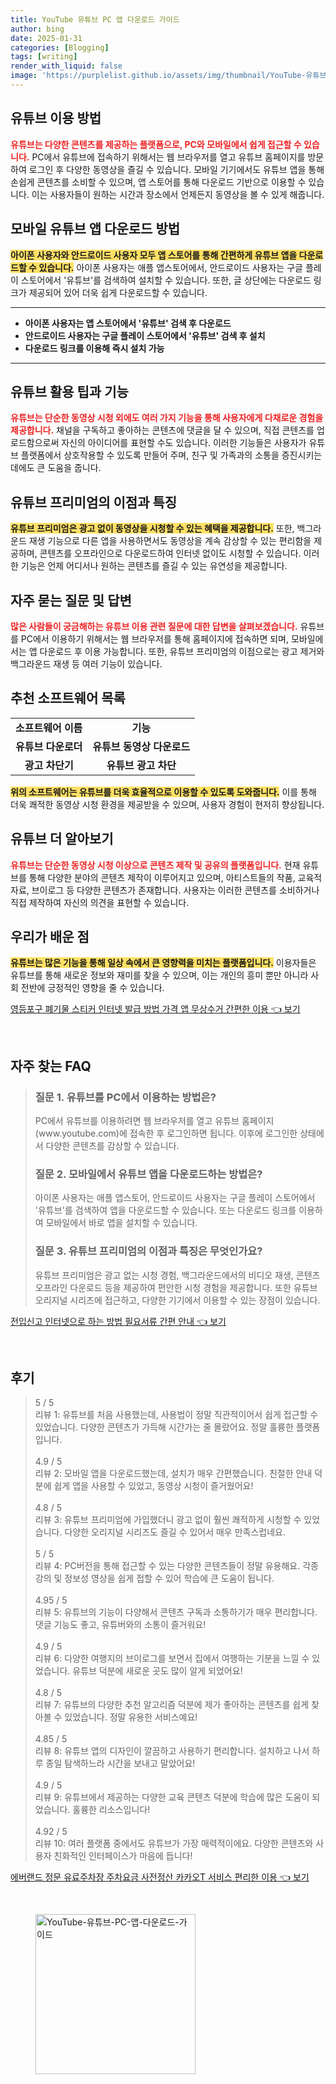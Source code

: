 ```yaml
---
title: YouTube 유튜브 PC 앱 다운로드 가이드
author: bing
date: 2025-01-31
categories: [Blogging]
tags: [writing]
render_with_liquid: false
image: 'https://purplelist.github.io/assets/img/thumbnail/YouTube-유튜브-PC-앱-다운로드-가이드.webp'
---
```



<h2 id='유튜브_이용_방법'>유튜브 이용 방법</h2>

<p><b><span style="color: #ee2323;">유튜브는 다양한 콘텐츠를 제공하는 플랫폼으로, PC와 모바일에서 쉽게 접근할 수 있습니다.</span></b> PC에서 유튜브에 접속하기 위해서는 웹 브라우저를 열고 유튜브 홈페이지를 방문하여 로그인 후 다양한 동영상을 즐길 수 있습니다. 모바일 기기에서도 유튜브 앱을 통해 손쉽게 콘텐츠를 소비할 수 있으며, 앱 스토어를 통해 다운로드 기반으로 이용할 수 있습니다. 이는 사용자들이 원하는 시간과 장소에서 언제든지 동영상을 볼 수 있게 해줍니다.</p>

<h2 id='유튜브_앱_다운로드_방법'>모바일 유튜브 앱 다운로드 방법</h2>

<p><b><span style="background-color: #ffe066;">아이폰 사용자와 안드로이드 사용자 모두 앱 스토어를 통해 간편하게 유튜브 앱을 다운로드할 수 있습니다.</span></b> 아이폰 사용자는 애플 앱스토어에서, 안드로이드 사용자는 구글 플레이 스토어에서 '유튜브'를 검색하여 설치할 수 있습니다. 또한, 글 상단에는 다운로드 링크가 제공되어 있어 더욱 쉽게 다운로드할 수 있습니다.</p>

<hr />

<ul>
    <li><b>아이폰 사용자는 앱 스토어에서 '유튜브' 검색 후 다운로드</b></li>
    <li><b>안드로이드 사용자는 구글 플레이 스토어에서 '유튜브' 검색 후 설치</b></li>
    <li><b>다운로드 링크를 이용해 즉시 설치 가능</b></li>
</ul>

<hr />

<h2 id='유튜브_활용_팁'>유튜브 활용 팁과 기능</h2>

<p><b><span style="color: #ee2323;">유튜브는 단순한 동영상 시청 외에도 여러 가지 기능을 통해 사용자에게 다채로운 경험을 제공합니다.</span></b> 채널을 구독하고 좋아하는 콘텐츠에 댓글을 달 수 있으며, 직접 콘텐츠를 업로드함으로써 자신의 아이디어를 표현할 수도 있습니다. 이러한 기능들은 사용자가 유튜브 플랫폼에서 상호작용할 수 있도록 만들어 주며, 친구 및 가족과의 소통을 증진시키는 데에도 큰 도움을 줍니다.</p>

<h2 id='유튜브_프리미엄_이점'>유튜브 프리미엄의 이점과 특징</h2>

<p><b><span style="background-color: #ffe066;">유튜브 프리미엄은 광고 없이 동영상을 시청할 수 있는 혜택을 제공합니다.</span></b> 또한, 백그라운드 재생 기능으로 다른 앱을 사용하면서도 동영상을 계속 감상할 수 있는 편리함을 제공하며, 콘텐츠를 오프라인으로 다운로드하여 인터넷 없이도 시청할 수 있습니다. 이러한 기능은 언제 어디서나 원하는 콘텐츠를 즐길 수 있는 유연성을 제공합니다.</p>

<h2 id='자주묻는질문_및_답변'>자주 묻는 질문 및 답변</h2>

<p><b><span style="color: #ee2323;">많은 사람들이 궁금해하는 유튜브 이용 관련 질문에 대한 답변을 살펴보겠습니다.</span></b> 유튜브를 PC에서 이용하기 위해서는 웹 브라우저를 통해 홈페이지에 접속하면 되며, 모바일에서는 앱 다운로드 후 이용 가능합니다. 또한, 유튜브 프리미엄의 이점으로는 광고 제거와 백그라운드 재생 등 여러 기능이 있습니다.</p>

<h2 id='추천_소프트웨어'>추천 소프트웨어 목록</h2>

<table>
    <tr>
        <td style="text-align: center; height: 17px;"><b>소프트웨어 이름</b></td>
        <td style="text-align: center; height: 17px;"><b>기능</b></td>
    </tr>
    <tr>
        <td style="text-align: center; height: 17px;"><b>유튜브 다운로더</b></td>
        <td style="text-align: center; height: 17px;"><b>유튜브 동영상 다운로드</b></td>
    </tr>
    <tr>
        <td style="text-align: center; height: 17px;"><b>광고 차단기</b></td>
        <td style="text-align: center; height: 17px;"><b>유튜브 광고 차단</b></td>
    </tr>
</table>

<p><b><span style="background-color: #ffe066;">위의 소프트웨어는 유튜브를 더욱 효율적으로 이용할 수 있도록 도와줍니다.</span></b> 이를 통해 더욱 쾌적한 동영상 시청 환경을 제공받을 수 있으며, 사용자 경험이 현저히 향상됩니다.</p>

<h2 id='유튜브_더_알아보기'>유튜브 더 알아보기</h2>

<p><b><span style="color: #ee2323;">유튜브는 단순한 동영상 시청 이상으로 콘텐츠 제작 및 공유의 플랫폼입니다.</span></b> 현재 유튜브를 통해 다양한 분야의 콘텐츠 제작이 이루어지고 있으며, 아티스트들의 작품, 교육적 자료, 브이로그 등 다양한 콘텐츠가 존재합니다. 사용자는 이러한 콘텐츠를 소비하거나 직접 제작하여 자신의 의견을 표현할 수 있습니다.</p>

<h2 id='우리가_배운_점'>우리가 배운 점</h2>

<p><b><span style="background-color: #ffe066;">유튜브는 많은 기능을 통해 일상 속에서 큰 영향력을 미치는 플랫폼입니다.</span></b> 이용자들은 유튜브를 통해 새로운 정보와 재미를 찾을 수 있으며, 이는 개인의 흥미 뿐만 아니라 사회 전반에 긍정적인 영향을 줄 수 있습니다.</p>


<p><a class="click-button" title="영등포구 폐기물 스티커 인터넷 발급 방법 가격 앱 무상수거 간편한 이용" href="https://purplelist.github.io/posts/%EC%98%81%EB%93%B1%ED%8F%AC%EA%B5%AC-%ED%8F%90%EA%B8%B0%EB%AC%BC-%EC%8A%A4%ED%8B%B0%EC%BB%A4-%EC%9D%B8%ED%84%B0%EB%84%B7-%EB%B0%9C%EA%B8%89-%EB%B0%A9%EB%B2%95-%EA%B0%80%EA%B2%A9-%EC%95%B1-%EB%AC%B4%EC%83%81%EC%88%98%EA%B1%B0-%EA%B0%84%ED%8E%B8%ED%95%9C-%EC%9D%B4%EC%9A%A9/" rel="dofollow">영등포구 폐기물 스티커 인터넷 발급 방법 가격 앱 무상수거 간편한 이용 👈 보기</a></p><br>
<h2 id='자주_찾는_FAQ'>자주 찾는 FAQ</h2>
<div itemscope="" itemtype="https://schema.org/FAQPage"> 
<blockquote> 
<div itemscope="" itemprop="mainEntity" itemtype="https://schema.org/Question"> 
<h3 itemprop="name">질문 1. 유튜브를 PC에서 이용하는 방법은?</h3> 
<div itemscope="" itemprop="acceptedAnswer" itemtype="https://schema.org/Answer"> 
<span itemprop="text"> 
<p>PC에서 유튜브를 이용하려면 웹 브라우저를 열고 유튜브 홈페이지(www.youtube.com)에 접속한 후 로그인하면 됩니다. 이후에 로그인한 상태에서 다양한 콘텐츠를 감상할 수 있습니다.</p> 
</span> 
</div> 
</div> 

<div itemscope="" itemprop="mainEntity" itemtype="https://schema.org/Question"> 
<h3 itemprop="name">질문 2. 모바일에서 유튜브 앱을 다운로드하는 방법은?</h3> 
<div itemscope="" itemprop="acceptedAnswer" itemtype="https://schema.org/Answer"> 
<span itemprop="text"> 
<p>아이폰 사용자는 애플 앱스토어, 안드로이드 사용자는 구글 플레이 스토어에서 '유튜브'를 검색하여 앱을 다운로드할 수 있습니다. 또는 다운로드 링크를 이용하여 모바일에서 바로 앱을 설치할 수 있습니다.</p> 
</span> 
</div> 
</div> 

<div itemscope="" itemprop="mainEntity" itemtype="https://schema.org/Question"> 
<h3 itemprop="name">질문 3. 유튜브 프리미엄의 이점과 특징은 무엇인가요?</h3> 
<div itemscope="" itemprop="acceptedAnswer" itemtype="https://schema.org/Answer"> 
<span itemprop="text"> 
<p>유튜브 프리미엄은 광고 없는 시청 경험, 백그라운드에서의 비디오 재생, 콘텐츠 오프라인 다운로드 등을 제공하여 편안한 시청 경험을 제공합니다. 또한 유튜브 오리지널 시리즈에 접근하고, 다양한 기기에서 이용할 수 있는 장점이 있습니다.</p> 
</span> 
</div> 
</div> 
</blockquote> 
</div>
<p><a class="click-button" title="전입신고 인터넷으로 하는 방법 필요서류 간편 안내" href="https://purplelist.github.io/posts/%EC%A0%84%EC%9E%85%EC%8B%A0%EA%B3%A0-%EC%9D%B8%ED%84%B0%EB%84%B7%EC%9C%BC%EB%A1%9C-%ED%95%98%EB%8A%94-%EB%B0%A9%EB%B2%95-%ED%95%84%EC%9A%94%EC%84%9C%EB%A5%98-%EA%B0%84%ED%8E%B8-%EC%95%88%EB%82%B4/" rel="dofollow">전입신고 인터넷으로 하는 방법 필요서류 간편 안내 👈 보기</a></p><br>
<h2 id='후기'>후기</h2>
<div itemscope itemtype="https://schema.org/Product">
  <blockquote>
  <div itemprop="review" itemscope itemtype="https://schema.org/Review">
      <div itemprop="reviewRating" itemscope itemtype="https://schema.org/Rating"> <span itemprop="ratingValue">5</span> / <span itemprop="bestRating">5</span> </div>
      <span itemprop="reviewBody">리뷰 1: 유튜브를 처음 사용했는데, 사용법이 정말 직관적이어서 쉽게 접근할 수 있었습니다. 다양한 콘텐츠가 가득해 시간가는 줄 몰랐어요. 정말 훌륭한 플랫폼입니다.</span>
  </div>
  <br>
  <div itemprop="review" itemscope itemtype="https://schema.org/Review">
      <div itemprop="reviewRating" itemscope itemtype="https://schema.org/Rating"> <span itemprop="ratingValue">4.9</span> / <span itemprop="bestRating">5</span> </div>
      <span itemprop="reviewBody">리뷰 2: 모바일 앱을 다운로드했는데, 설치가 매우 간편했습니다. 친절한 안내 덕분에 쉽게 앱을 사용할 수 있었고, 동영상 시청이 즐거웠어요!</span>
  </div>
  <br>
  <div itemprop="review" itemscope itemtype="https://schema.org/Review">
      <div itemprop="reviewRating" itemscope itemtype="https://schema.org/Rating"> <span itemprop="ratingValue">4.8</span> / <span itemprop="bestRating">5</span> </div>
      <span itemprop="reviewBody">리뷰 3: 유튜브 프리미엄에 가입했더니 광고 없이 훨씬 쾌적하게 시청할 수 있었습니다. 다양한 오리지널 시리즈도 즐길 수 있어서 매우 만족스럽네요.</span>
  </div>
  <br>
  <div itemprop="review" itemscope itemtype="https://schema.org/Review">
      <div itemprop="reviewRating" itemscope itemtype="https://schema.org/Rating"> <span itemprop="ratingValue">5</span> / <span itemprop="bestRating">5</span> </div>
      <span itemprop="reviewBody">리뷰 4: PC버전을 통해 접근할 수 있는 다양한 콘텐츠들이 정말 유용해요. 각종 강의 및 정보성 영상을 쉽게 접할 수 있어 학습에 큰 도움이 됩니다.</span>
  </div>
  <br>
  <div itemprop="review" itemscope itemtype="https://schema.org/Review">
      <div itemprop="reviewRating" itemscope itemtype="https://schema.org/Rating"> <span itemprop="ratingValue">4.95</span> / <span itemprop="bestRating">5</span> </div>
      <span itemprop="reviewBody">리뷰 5: 유튜브의 기능이 다양해서 콘텐츠 구독과 소통하기가 매우 편리합니다. 댓글 기능도 좋고, 유튜버와의 소통이 즐거워요!</span>
  </div>
  <br>
  <div itemprop="review" itemscope itemtype="https://schema.org/Review">
      <div itemprop="reviewRating" itemscope itemtype="https://schema.org/Rating"> <span itemprop="ratingValue">4.9</span> / <span itemprop="bestRating">5</span> </div>
      <span itemprop="reviewBody">리뷰 6: 다양한 여행지의 브이로그를 보면서 집에서 여행하는 기분을 느낄 수 있었습니다. 유튜브 덕분에 새로운 곳도 많이 알게 되었어요!</span>
  </div>
  <br>
  <div itemprop="review" itemscope itemtype="https://schema.org/Review">
      <div itemprop="reviewRating" itemscope itemtype="https://schema.org/Rating"> <span itemprop="ratingValue">4.8</span> / <span itemprop="bestRating">5</span> </div>
      <span itemprop="reviewBody">리뷰 7: 유튜브의 다양한 추천 알고리즘 덕분에 제가 좋아하는 콘텐츠를 쉽게 찾아볼 수 있었습니다. 정말 유용한 서비스예요!</span>
  </div>
  <br>
  <div itemprop="review" itemscope itemtype="https://schema.org/Review">
      <div itemprop="reviewRating" itemscope itemtype="https://schema.org/Rating"> <span itemprop="ratingValue">4.85</span> / <span itemprop="bestRating">5</span> </div>
      <span itemprop="reviewBody">리뷰 8: 유튜브 앱의 디자인이 깔끔하고 사용하기 편리합니다. 설치하고 나서 하루 종일 탐색하느라 시간을 보내고 말았어요!</span>
  </div>
  <br>
  <div itemprop="review" itemscope itemtype="https://schema.org/Review">
      <div itemprop="reviewRating" itemscope itemtype="https://schema.org/Rating"> <span itemprop="ratingValue">4.9</span> / <span itemprop="bestRating">5</span> </div>
      <span itemprop="reviewBody">리뷰 9: 유튜브에서 제공하는 다양한 교육 콘텐츠 덕분에 학습에 많은 도움이 되었습니다. 훌륭한 리소스입니다!</span>
  </div>
  <br>
  <div itemprop="review" itemscope itemtype="https://schema.org/Review">
      <div itemprop="reviewRating" itemscope itemtype="https://schema.org/Rating"> <span itemprop="ratingValue">4.92</span> / <span itemprop="bestRating">5</span> </div>
      <span itemprop="reviewBody">리뷰 10: 여러 플랫폼 중에서도 유튜브가 가장 매력적이에요. 다양한 콘텐츠와 사용자 친화적인 인터페이스가 마음에 듭니다!</span>
  </div>
  </blockquote>
</div>
<p><a class="click-button" title="에버랜드 정문 유료주차장 주차요금 사전정산 카카오T 서비스 편리한 이용" href="https://purplelist.github.io/posts/%EC%97%90%EB%B2%84%EB%9E%9C%EB%93%9C-%EC%A0%95%EB%AC%B8-%EC%9C%A0%EB%A3%8C%EC%A3%BC%EC%B0%A8%EC%9E%A5-%EC%A3%BC%EC%B0%A8%EC%9A%94%EA%B8%88-%EC%82%AC%EC%A0%84%EC%A0%95%EC%82%B0-%EC%B9%B4%EC%B9%B4%EC%98%A4T-%EC%84%9C%EB%B9%84%EC%8A%A4-%ED%8E%B8%EB%A6%AC%ED%95%9C-%EC%9D%B4%EC%9A%A9/" rel="dofollow">에버랜드 정문 유료주차장 주차요금 사전정산 카카오T 서비스 편리한 이용 👈 보기</a></p><br>
<figure class="image"><img src="https://purplelist.github.io/assets/img/thumbnail/YouTube-유튜브-PC-앱-다운로드-가이드.webp" alt="YouTube-유튜브-PC-앱-다운로드-가이드" width="256" height="256"></figure>